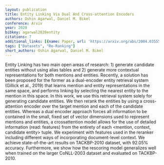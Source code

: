 ```yaml
---
layout: publication
title: Entity Linking Via Dual And Cross-attention Encoders
authors: Oshin Agarwal, Daniel M. Bikel
conference: Arxiv
year: 2020
bibkey: agarwal2020entity
citations: 7
additional_links: [{name: Paper, url: 'https://arxiv.org/abs/2004.03555'}]
tags: ["Datasets", "Re-Ranking"]
short_authors: Oshin Agarwal, Daniel M. Bikel
---
```

Entity Linking has two main open areas of research: 1) generate candidate
entities without using alias tables and 2) generate more contextual
representations for both mentions and entities. Recently, a solution has been
proposed for the former as a dual-encoder entity retrieval system (Gillick et
al., 2019) that learns mention and entity representations in the same space,
and performs linking by selecting the nearest entity to the mention in this
space. In this work, we use this retrieval system solely for generating
candidate entities. We then rerank the entities by using a cross-attention
encoder over the target mention and each of the candidate entities. Whereas a
dual encoder approach forces all information to be contained in the small,
fixed set of vector dimensions used to represent mentions and entities, a
crossattention model allows for the use of detailed information (read:
features) from the entirety of each <mention, context, candidate entity> tuple.
We experiment with features used in the reranker including different ways of
incorporating document-level context. We achieve state-of-the-art results on
TACKBP-2010 dataset, with 92.05% accuracy. Furthermore, we show how the
rescoring model generalizes well when trained on the larger CoNLL-2003 dataset
and evaluated on TACKBP-2010.
